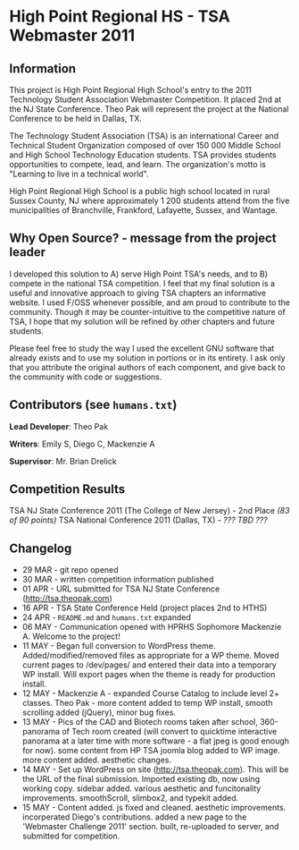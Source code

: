 # High Point Regional HS - TSA Webmaster 2011

## Information
This project is High Point Regional High School's entry to the 2011 Technology Student Association Webmaster Competition. It placed 2nd at the NJ State Conference. Theo Pak will represent the project at the National Conference to be held in Dallas, TX.

The Technology Student Association (TSA) is an international Career and Technical Student Organization composed of over 150 000 Middle School and High School Technology Education students. TSA provides students opportunities to compete, lead, and learn. The organization's motto is "Learning to live in a technical world".

High Point Regional High School is a public high school located in rural Sussex County, NJ where approximately 1 200 students attend from the five municipalities of Branchville, Frankford, Lafayette, Sussex, and Wantage.

## Why Open Source? - message from the project leader
I developed this solution to A) serve High Point TSA's needs, and to B) compete in the national TSA competition. I feel that my final solution is a useful and innovative approach to giving TSA chapters an informative website. I used F/OSS whenever possible, and am proud to contribute to the community. Though it may be counter-intuitive to the competitive nature of TSA, I hope that my solution will be refined by other chapters and future students.

Please feel free to study the way I used the excellent GNU software that already exists and to use my solution in portions or in its entirety. I ask only that you attribute the original authors of each component, and give back to the community with code or suggestions.

## Contributors (see `humans.txt`)
**Lead Developer**: Theo Pak

**Writers**: Emily S, Diego C, Mackenzie A

**Supervisor**: Mr. Brian Drelick

## Competition Results
TSA NJ State Conference 2011 (The College of New Jersey) - 2nd Place _(83 of 90 points)_
TSA National Conference 2011 (Dallas, TX) - _???  TBD  ???_

## Changelog
* 29 MAR - git repo opened
* 30 MAR - written competition information published
* 01 APR - URL submitted for TSA NJ State Conference (http://tsa.theopak.com)
* 16 APR - TSA State Conference Held (project places 2nd to HTHS)
* 24 APR - `README.md` and `humans.txt` expanded
* 06 MAY - Communication opened with HPRHS Sophomore Mackenzie A. Welcome to the project!
* 11 MAY - Began full conversion to WordPress theme. Added/modified/removed files as appropriate for a WP theme. Moved current pages to /dev/pages/ and entered their data into a temporary WP install. Will export pages when the theme is ready for production install.
* 12 MAY - Mackenzie A - expanded Course Catalog to include level 2+ classes. Theo Pak - more content added to temp WP install, smooth scrolling added (jQuery), minor bug fixes.
* 13 MAY - Pics of the CAD and Biotech rooms taken after school, 360-panorama of Tech room created (will convert to quicktime interactive panorama at a later time with more software - a flat jpeg is good enough for now). some content from HP TSA joomla blog added to WP image. more content added. aesthetic changes.
* 14 MAY - Set up WordPress on site (http://tsa.theopak.com). This will be the URL of the final submission. Imported existing db, now using working copy. sidebar added. various aesthetic and funcitonality improvements. smoothScroll, slimbox2, and typekit added.
* 15 MAY - Content added. js fixed and cleaned. aesthetic improvements. incorperated Diego's contributions. added a new page to the 'Webmaster Challenge 2011' section. built, re-uploaded to server, and submitted for competition.